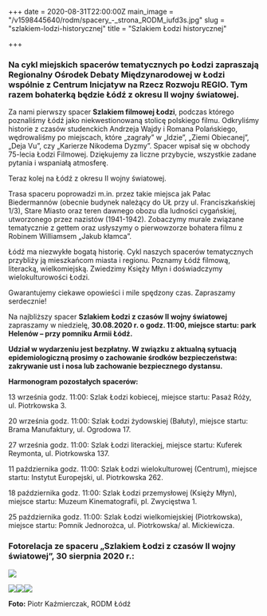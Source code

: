 +++
date = 2020-08-31T22:00:00Z
main_image = "/v1598445640/rodm/spacery_-_strona_RODM_iufd3s.jpg"
slug = "szlakiem-lodzi-historycznej"
title = "Szlakiem Łodzi historycznej"

+++
### **Na cykl miejskich spacerów tematycznych po Łodzi zapraszają Regionalny Ośrodek Debaty Międzynarodowej w Łodzi wspólnie z Centrum Inicjatyw na Rzecz Rozwoju REGIO. Tym razem bohaterką będzie Łódź z okresu II wojny światowej.**

Za nami pierwszy spacer **Szlakiem filmowej Łodzi**, podczas którego poznaliśmy Łódź jako niekwestionowaną stolicę polskiego filmu. Odkryliśmy historie z czasów studenckich Andrzeja Wajdy i Romana Polańskiego, wędrowaliśmy po miejscach, które „zagrały” w „Idzie”, „Ziemi Obiecanej”, „Deja Vu”, czy „Karierze Nikodema Dyzmy”. Spacer wpisał się w obchody 75-lecia Łodzi Filmowej. Dziękujemy za liczne przybycie, wszystkie zadane pytania i wspaniałą atmosferę.

Teraz kolej na Łódź z okresu II wojny światowej.

Trasa spaceru poprowadzi m.in. przez takie miejsca jak Pałac Biedermannów (obecnie budynek należący do UŁ przy ul. Franciszkańskiej 1/3), Stare Miasto oraz teren dawnego obozu dla ludności cygańskiej, utworzonego przez nazistów (1941-1942). Zobaczymy murale związane tematycznie z gettem oraz usłyszymy o pierwowzorze bohatera filmu z Robinem Williamsem „Jakub kłamca”.

Łódź ma niezwykłe bogatą historię. Cykl naszych spacerów tematycznych przybliży ją mieszkańcom miasta i regionu. Poznamy Łódź filmową, literacką, wielkomiejską. Zwiedzimy Księży Młyn i doświadczymy wielokulturowości Łodzi.

Gwarantujemy ciekawe opowieści i mile spędzony czas. Zapraszamy serdecznie!

Na najbliższy spacer **Szlakiem Łodzi z czasów II wojny światowej** zapraszamy w niedzielę, **30.08.2020 r. o godz. 11:00, miejsce startu: park Helenów – przy pomniku Armii Łódź.**

**Udział w wydarzeniu jest bezpłatny. W związku z aktualną sytuacją epidemiologiczną prosimy o zachowanie środków bezpieczeństwa: zakrywanie ust i nosa lub zachowanie bezpiecznego dystansu.**

**Harmonogram pozostałych spacerów:**

13 września godz. 11:00: Szlak Łodzi kobiecej, miejsce startu: Pasaż Róży, ul. Piotrkowska 3.

20 września godz. 11:00: Szlak Łodzi żydowskiej (Bałuty), miejsce startu: Brama Manufaktury, ul. Ogrodowa 17.

27 września godz. 11:00: Szlak Łodzi literackiej, miejsce startu: Kuferek Reymonta, ul. Piotrkowska 137.

11 października godz. 11:00: Szlak Łodzi wielokulturowej (Centrum), miejsce startu: Instytut Europejski, ul. Piotrkowska 262.

18 października godz. 11:00: Szlak Łodzi przemysłowej (Księży Młyn), miejsce startu: Muzeum Kinematografii, pl. Zwycięstwa 1.

25 października godz. 11:00: Szlak Łodzi wielkomiejskiej (Piotrkowska), miejsce startu: Pomnik Jednorożca, ul. Piotrkowska/ al. Mickiewicza.

### Fotorelacja ze spaceru „Szlakiem Łodzi z czasów II wojny światowej”, 30 sierpnia 2020 r.:

![](https://res.cloudinary.com/inspro/image/upload/v1598951188/rodm/2020-09-01_12.02.13_1_mggyic.jpg)

![](https://res.cloudinary.com/inspro/image/upload/v1598951311/rodm/2020-08-31_11.59.35_1_z8iwyi.jpg)![](https://res.cloudinary.com/inspro/image/upload/v1598951342/rodm/2020-09-01_12.02.07_1_ztcovb.jpg)![](https://res.cloudinary.com/inspro/image/upload/v1598951406/rodm/2020-09-01_12.00.23_1_gdnr5x.jpg)

**Foto:** Piotr Kaźmierczak, RODM Łódź